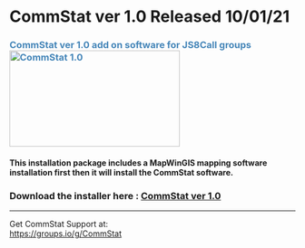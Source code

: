 # CommStat ver 1.0 Released 10/01/21
<h3 style="color: #4485b8;">CommStat ver 1.0 add on software for JS8Call groups&nbsp;&nbsp;<img src="https://github.com/W5DMH/CommStat/raw/main/version1prod.png" alt="CommStat 1.0" width="300" height="170" /></h3>
<h4>This installation package includes a MapWinGIS mapping software installation first then it will install the CommStat software.&nbsp;</h4>
<h3>Download the installer here :&nbsp;<a href="https://github.com/W5DMH/CommStat/raw/main/SetupCommStat.msi" target="_blank" rel="noopener">CommStat ver 1.0</a></h3>
<hr />

Get CommStat Support at: <br>
https://groups.io/g/CommStat
